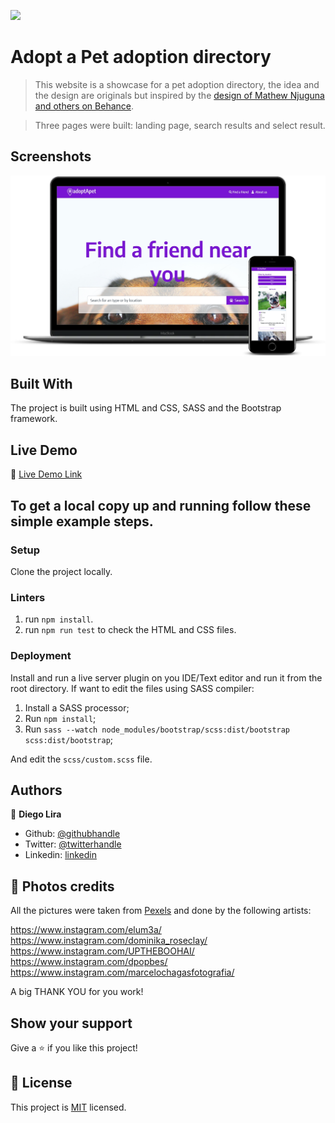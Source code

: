 ![](https://img.shields.io/badge/Microverse-blueviolet)

# Adopt a Pet adoption directory

> This website is a showcase for a pet adoption directory, the idea and the design are originals but inspired by the [design of Mathew Njuguna and others on Behance]([https://www.behance.net/gallery/25563385/PatashuleKE](https://www.behance.net/gallery/25563385/PatashuleKE)). 

>Three pages were built: landing page, search results and select result.

## Screenshots

![screenshot](./screenshot.png)

## Built With

The project is built using HTML and CSS, SASS and the Bootstrap framework.

## Live Demo

🔗 [Live Demo Link](https://lirad.github.io/pet-adoption-directory/)

## To get a local copy up and running follow these simple example steps.

### Setup

Clone the project locally.

### Linters

1. run `npm install`.
2. run `npm run test` to check the HTML and CSS files.

### Deployment

Install and run a live server plugin on you IDE/Text editor and run it from the root directory.
If want to edit the files using SASS compiler:

1. Install a SASS processor;
2. Run `npm install`;
3. Run `sass --watch node_modules/bootstrap/scss:dist/bootstrap scss:dist/bootstrap`;

And edit the `scss/custom.scss` file.

## Authors

👤 **Diego Lira**

- Github: [@githubhandle](https://github.com/lirad)
- Twitter: [@twitterhandle](https://twitter.com/lirad)
- Linkedin: [linkedin](https://www.linkedin.com/in/diegoalira/)

## 📸 Photos credits

All the pictures were taken from [Pexels](https://pexels.com) and done by the following artists:

https://www.instagram.com/elum3a/
https://www.instagram.com/dominika_roseclay/
https://www.instagram.com/UPTHEBOOHAI/
https://www.instagram.com/dpopbes/
https://www.instagram.com/marcelochagasfotografia/

A big THANK YOU for you work!

## Show your support

Give a ⭐️ if you like this project!

## 📝 License

This project is [MIT](lic.url) licensed.
